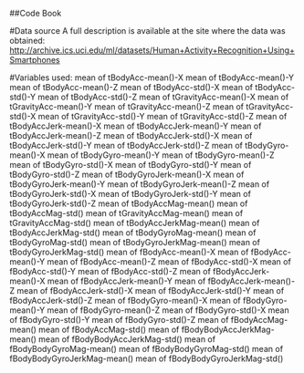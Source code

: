 ##Code Book

#Data source
A full description is available at the site where the data was obtained: http://archive.ics.uci.edu/ml/datasets/Human+Activity+Recognition+Using+Smartphones

#Variables used:
mean of tBodyAcc-mean()-X
mean of tBodyAcc-mean()-Y
mean of tBodyAcc-mean()-Z
mean of tBodyAcc-std()-X
mean of tBodyAcc-std()-Y
mean of tBodyAcc-std()-Z
mean of tGravityAcc-mean()-X
mean of tGravityAcc-mean()-Y
mean of tGravityAcc-mean()-Z
mean of tGravityAcc-std()-X
mean of tGravityAcc-std()-Y
mean of tGravityAcc-std()-Z
mean of tBodyAccJerk-mean()-X
mean of tBodyAccJerk-mean()-Y
mean of tBodyAccJerk-mean()-Z
mean of tBodyAccJerk-std()-X
mean of tBodyAccJerk-std()-Y
mean of tBodyAccJerk-std()-Z
mean of tBodyGyro-mean()-X
mean of tBodyGyro-mean()-Y
mean of tBodyGyro-mean()-Z
mean of tBodyGyro-std()-X
mean of tBodyGyro-std()-Y
mean of tBodyGyro-std()-Z
mean of tBodyGyroJerk-mean()-X
mean of tBodyGyroJerk-mean()-Y
mean of tBodyGyroJerk-mean()-Z
mean of tBodyGyroJerk-std()-X
mean of tBodyGyroJerk-std()-Y
mean of tBodyGyroJerk-std()-Z
mean of tBodyAccMag-mean()
mean of tBodyAccMag-std()
mean of tGravityAccMag-mean()
mean of tGravityAccMag-std()
mean of tBodyAccJerkMag-mean()
mean of tBodyAccJerkMag-std()
mean of tBodyGyroMag-mean()
mean of tBodyGyroMag-std()
mean of tBodyGyroJerkMag-mean()
mean of tBodyGyroJerkMag-std()
mean of fBodyAcc-mean()-X
mean of fBodyAcc-mean()-Y
mean of fBodyAcc-mean()-Z
mean of fBodyAcc-std()-X
mean of fBodyAcc-std()-Y
mean of fBodyAcc-std()-Z
mean of fBodyAccJerk-mean()-X
mean of fBodyAccJerk-mean()-Y
mean of fBodyAccJerk-mean()-Z
mean of fBodyAccJerk-std()-X
mean of fBodyAccJerk-std()-Y
mean of fBodyAccJerk-std()-Z
mean of fBodyGyro-mean()-X
mean of fBodyGyro-mean()-Y
mean of fBodyGyro-mean()-Z
mean of fBodyGyro-std()-X
mean of fBodyGyro-std()-Y
mean of fBodyGyro-std()-Z
mean of fBodyAccMag-mean()
mean of fBodyAccMag-std()
mean of fBodyBodyAccJerkMag-mean()
mean of fBodyBodyAccJerkMag-std()
mean of fBodyBodyGyroMag-mean()
mean of fBodyBodyGyroMag-std()
mean of fBodyBodyGyroJerkMag-mean()
mean of fBodyBodyGyroJerkMag-std()
